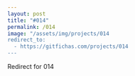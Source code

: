 ```yaml
---
layout: post
title: "#014"
permalink: /014
image: "/assets/img/projects/014
redirect_to:
  - https://gitfichas.com/projects/014
---
```


Redirect for 014